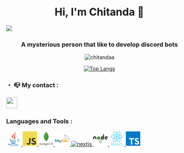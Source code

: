 <h1 align="center">Hi, I'm Chitanda 👋</h1>

<img src="https://cdn.discordapp.com/attachments/757214843668529233/757286654561222667/echidna-1920-1004243.jpg?ex=664b8328&is=664a31a8&hm=f3efb7f800b816ac101b870b977964e68600ad3a8001578c1d9d150a78dff1fb&"> </img>

<h3 align="center">A mysterious person that like to develop discord bots</h3>

<p align="center"> <img src="https://komarev.com/ghpvc/?username=chitandaa&label=Profile%20views&color=0e75b6&style=flat" alt="chitandaa" /> </p>

<div align="center">

[![Top Langs](https://github-readme-stats.vercel.app/api/top-langs/?username=ChitandaXK&langs_count=8&show_icons=true&title_color=4fadff&icon_color=f0c91d&text_color=daf7dc&bg_color=050000)](https://github.com/anuraghazra/github-readme-stats)

</div>

<h3 align="left">・ 📪 My contact :</h3>

<a href = "https://discordapp.com/users/577495778747088896/"><img src = "https://imgur.com/RSEvkDl.png" height= 30px width = 30px></a>

<h3 align="left">Languages and Tools :</h3>
<p align="left">
  <a href="https://www.java.com" target="_blank" rel="noreferrer"> <img src="https://raw.githubusercontent.com/devicons/devicon/master/icons/java/java-original.svg" alt="java" width="40" height="40"/> </a>
  <a href="https://developer.mozilla.org/en-US/docs/Web/JavaScript" target="_blank" rel="noreferrer"> <img src="https://raw.githubusercontent.com/devicons/devicon/master/icons/javascript/javascript-original.svg" alt="javascript" width="40" height="40"/> </a>
  <a href="https://www.mongodb.com/" target="_blank" rel="noreferrer"> <img src="https://raw.githubusercontent.com/devicons/devicon/master/icons/mongodb/mongodb-original-wordmark.svg" alt="mongodb" width="40" height="40"/> </a>
  <a href="https://www.mysql.com/" target="_blank" rel="noreferrer"> <img src="https://raw.githubusercontent.com/devicons/devicon/master/icons/mysql/mysql-original-wordmark.svg" alt="mysql" width="40" height="40"/> </a>
  <a href="https://nextjs.org/" target="_blank" rel="noreferrer"> <img src="https://cdn.worldvectorlogo.com/logos/nextjs-2.svg" alt="nextjs" width="40" height="40"/> </a>
  <a href="https://nodejs.org" target="_blank" rel="noreferrer"> <img src="https://raw.githubusercontent.com/devicons/devicon/master/icons/nodejs/nodejs-original-wordmark.svg" alt="nodejs" width="40" height="40"/> </a>
  <a href="https://reactjs.org/" target="_blank" rel="noreferrer"> <img src="https://raw.githubusercontent.com/devicons/devicon/master/icons/react/react-original-wordmark.svg" alt="react" width="40" height="40"/> </a>
  <a href="https://www.typescriptlang.org/" target="_blank" rel="noreferrer"> <img src="https://raw.githubusercontent.com/devicons/devicon/master/icons/typescript/typescript-original.svg" alt="typescript" width="40" height="40"/> </a>
</p>
